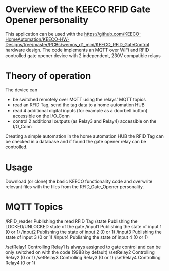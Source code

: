 # Overview of the KEECO RFID Gate Opener personality
This application can be used with the https://github.com/KEECO-HomeAutomation/KEECO-HW-Designs/tree/master/PCBs/wemos_d1_mini/KEECO_RFID_GateControl hardware design.
The code implements an MQTT over WiFi and RFID controlled gate opener device with 2 independent, 230V compatible relays

# Theory of operation
The device can
 - be switched remotely over MQTT using the relays' MQTT topics
 - read an RFID Tag, send the tag data to a home automation HUB
 - read 4 additional digital inputs (for example as a doorbell button) accessible on the I/O_Conn
 - control 2 additional outputs (as Relay3 and Relay4) accessible on the I/O_Conn
 
 Creating a simple automation in the home automation HUB the RFID Tag can be checked in a database and if found the gate opener relay can be controlled.
 
 # Usage
 Download (or clone) the basic KEECO functionality code and overwrite relevant files with the files from the RFID_Gate_Opener personality.
 
 # MQTT Topics
 <Device UUID>/RFID_reader        Publishing the read RFID Tag
 <Device UUID>/state              Publishing the LOCKED/UNLOCKED state of the gate
 <Device UUID>/input1             Publishing the state of input 1 (0 or 1)
 <Device UUID>/input2             Publishing the state of input 2 (0 or 1)
 <Device UUID>/input3             Publishing the state of input 3 (0 or 1)
 <Device UUID>/input4             Publishing the state of input 4 (0 or 1)

 <Device UUID>/setRelay1          Controlling Relay1  Is always assigned to gate control and can be only switched on with the code (9988 by default)
 <Device UUID>/setRelay2          Controlling Relay2  (0 or 1)
 <Device UUID>/setRelay3          Controlling Relay3  (0 or 1)
 <Device UUID>/setRelay4          Controlling Relay4  (0 or 1)
